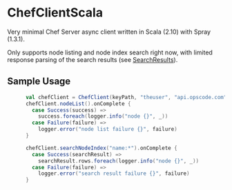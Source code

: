 ChefClientScala
===============

Very minimal Chef Server async client written in Scala (2.10) with Spray (1.3.1).

Only supports node listing and node index search right now, with limited response parsing of the search results (see [SearchResults]).


Sample Usage
------------

```scala
      val chefClient = ChefClient(keyPath, "theuser", "api.opscode.com", Some("/organizations/myorg"))
      chefClient.nodeList().onComplete {
        case Success(success) =>
          success.foreach(logger.info("node {}", _))
        case Failure(failure) =>
          logger.error("node list failure {}", failure)
      }

      chefClient.searchNodeIndex("name:*").onComplete {
        case Success(searchResult) =>
          searchResult.rows.foreach(logger.info("node {}", _))
        case Failure(failure) =>
          logger.error("search result failure {}", failure)
      }
```


[SearchResults]:https://github.com/nefilim/ChefClientScala/blob/master/src/main/scala/org/nefilim/chefclient/domain/ChefConstructs.scala
